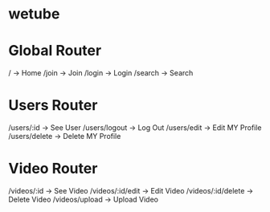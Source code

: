 # wetube

# Global Router

/ -> Home
/join -> Join
/login -> Login
/search -> Search

# Users Router

/users/:id -> See User
/users/logout -> Log Out
/users/edit -> Edit MY Profile
/users/delete -> Delete MY Profile

# Video Router

/videos/:id -> See Video
/videos/:id/edit -> Edit Video
/videos/:id/delete -> Delete Video
/videos/upload -> Upload Video

#
